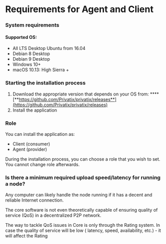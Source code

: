 # Requirements for Agent and Client

### System requirements

#### Supported OS: <a id="id-1.Installtheapplication-SupportedOS"></a>

* All LTS Desktop Ubuntu from 16.04
* Debian 8 Desktop 
* Debian 9 Desktop
* Windows 10+
* macOS 10.13: High Sierra +

### Starting the installation process <a id="id-1.Installtheapplication-Startingtheinstallationprocess"></a>

1. Download the appropriate version that depends on your OS from: ****[**https://github.com/Privatix/privatix/releases**](https://github.com/Privatix/privatix/releases)
2. Install the application

### Role

You can install the application as:

* Client \(consumer\)
* Agent \(provider\)

During the installation process, you can choose a role that you wish to set. You cannot change role afterwards.

### Is there a minimum required upload speed/latency for running a node?

Any computer can likely handle the node running if it has a decent and reliable Internet connection. 

The core software is not even theoretically capable of ensuring quality of service \(QoS\) in a decentralized P2P network. 

The way to tackle QoS issues in Core is only through the Rating system. In case the quality of service will be low \( latency, speed, availability, etc.\) - it will affect the Rating



